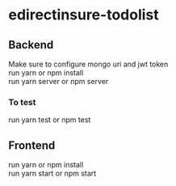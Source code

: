 # edirectinsure-todolist

## Backend
Make sure to configure mongo uri and jwt token\
run yarn or npm install\
run yarn server or npm server

### To test 
run yarn test or npm test

## Frontend
run yarn or npm install\
run yarn start or npm start
